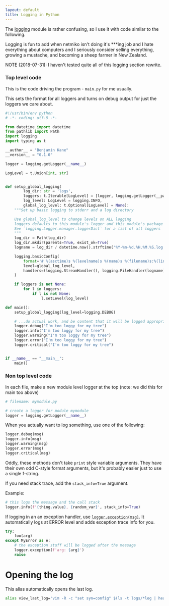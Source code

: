 ```yaml
---
layout: default
title: Logging in Python
---
```


The [logging](https://docs.python.org/3/library/logging.html) module is rather
confusing, so I use it with code similar to the following.

Logging is fun to add when netmiko isn't doing it's ***ing job and I hate
everything about computers and I seriously consider selling everything, growing
a mustache, and becoming a sheep farmer in New Zealand.

NOTE (2018-07-31): I haven't tested quite all of this logging section rewrite.

### Top level code

This is the code driving the program - `main.py` for me usually.

This sets the format for all loggers and turns on debug output for just the
loggers we care about.

```python
#!/usr/bin/env python
# -*- coding: utf-8 -*-

from datetime import datetime
from pathlib import Path
import logging
import typing as t

__author__ = "Benjamin Kane"
__version__ = "0.1.0"

logger = logging.getLogger(__name__)

LogLevel = t.Union[int, str]


def setup_global_logging(
        log_dir: str = 'logs',
        loggers: t.Iterable[LogLevel] = [logger, logging.getLogger(__package__)],
        log_level: LogLevel = logging.INFO,
        global_log_level: t.Optional[LogLevel] = None):
    """Set up basic logging to stderr and a log directory

    Use global_log_level to change levels on ALL logging
    loggers defaults to this module's logger and this module's package's logger
    See `logging.Logger.manager.loggerDict` for a list of all loggers
    """
    log_dir = Path(log_dir)
    log_dir.mkdir(parents=True, exist_ok=True)
    logname = log_dir / datetime.now().strftime('%Y-%m-%d.%H.%M.%S.log')

    logging.basicConfig(
        format='# %(asctime)s %(levelname)s %(name)s %(filename)s:%(lineno)s\n%(message)s',
        level=global_log_level,
        handlers=(logging.StreamHandler(), logging.FileHandler(logname),)
    )

    if loggers is not None:
        for l in loggers:
            if l is not None:
                l.setLevel(log_level)

def main():
    setup_global_logging(log_level=logging.DEBUG)

    # ...do actual work, and be content that it will be logged appropriately
    logger.debug("I'm too loggy for my tree")
    logger.info("I'm too loggy for my tree")
    logger.warning("I'm too loggy for my tree")
    logger.error("I'm too loggy for my tree")
    logger.critical("I'm too loggy for my tree")


if __name__ == "__main__":
    main()
```

### Non top level code

In each file, make a new module level logger at the top (note: we did this for main too above)

```python
# filename: mymodule.py

# create a logger for module mymodule
logger = logging.getLogger(__name__)
```

When you actually want to log something, use one of the following:

```python
logger.debug(msg)
logger.info(msg)
logger.warning(msg)
logger.error(msg)
logger.critical(msg)
```

Oddly, these methods don't take `print` style variable arguments. They have their own odd C-style format arguments, but it's probably easier just to use a single f-string.

If you need stack trace, add the `stack_info=True` argument.

Example:

```python
# this logs the message and the call stack
logger.info(f'{thing.value}, {random_var}', stack_info=True)
```

If logging in an an exception handler, use
[`logger.exception(msg)`](https://docs.python.org/3/library/logging.html#logging.Logger.exception). It automatically logs at ERROR level and adds exception trace info for you.

```python
try:
    foo(arg)
except MyError as e:
    # the exception stuff will be logged after the message
    logger.exception(f'arg: {arg}')
    raise
```

# Opening the log

This alias automatically opens the last log.

```bash
alias view_last_log='vim -R -c "set syn=config" $(ls -t logs/*log | head -n1)'
```
